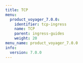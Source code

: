 ```yaml
---
title: TCP
menu:
  product_voyager_7.0.0:
    identifier: tcp-ingress
    name: TCP
    parent: ingress-guides
    weight: 20
menu_name: product_voyager_7.0.0
info:
  version: 7.0.0
---
```


